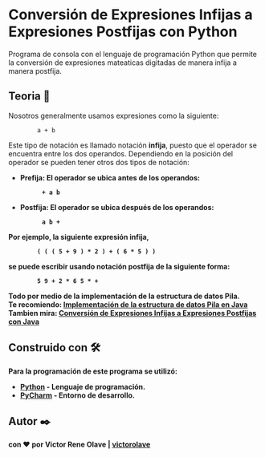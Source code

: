 # Conversión de Expresiones Infijas a Expresiones Postfijas con Python

Programa de consola con el lenguaje de programación Python que permite la conversión de expresiones mateaticas digitadas de manera infija a manera postfija.


## Teoria 📖

Nosotros generalmente usamos expresiones como la siguiente: 
```
        a + b
```
Este tipo de notación es llamado notación <b>infija</B>, puesto que el operador se encuentra entre los dos operandos. Dependiendo en la posición del operador se pueden tener otros dos tipos de notación:

<ul>

<li>
  <b>Prefija:<b/> El operador se ubica antes de los operandos:
</li>

          + a b

<li>
  <b>Postfija:<b/> El operador se ubica después de los operandos: 
</li>

          a b +

</ul>

Por ejemplo, la siguiente expresión infija, 
```
        ( ( ( 5 + 9 ) * 2 ) + ( 6 * 5 ) )
```
se puede escribir usando notación postfija de la siguiente forma:
```
        5 9 + 2 * 6 5 * +
```

Todo por medio de la implementación de la estructura de datos Pila. 
<br>
<b>Te recomiendo:</b> [Implementación de la estructura de datos Pila en Java](https://github.com/victorolave/Pilas_Java/tree/master)
<br>
<b>Tambien mira:</b> [Conversión de Expresiones Infijas a Expresiones Postfijas con Java](https://github.com/victorolave/Infijo_A_Posfijo_Java)

## Construido con 🛠️

Para la programación de este programa se utilizó:
* [Python](https://www.python.org/) - Lenguaje de programación.
* [PyCharm](https://www.jetbrains.com/pycharm/) - Entorno de desarrollo.

## Autor ✒️

con ❤️ por   **Victor Rene Olave** | [victorolave](https://github.com/victorolave)
